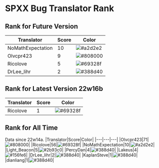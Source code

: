 # SPXX Bug Translator Rank
## Rank for Future Version
|Translator|Score|Color|
|---|---|---|
|NoMathExpectation|10|![#a2d2e2](https://via.placeholder.com/15/a2d2e2/000000?text=+)|
|Olvcpr423|9|![#808000](https://via.placeholder.com/15/808000/000000?text=+)|
|Ricolove|5|![#69328f](https://via.placeholder.com/15/69328f/000000?text=+)|
|DrLee_lihr|2|![#388d40](https://via.placeholder.com/15/388d40/000000?text=+)|
## Rank for Latest Version 22w16b
|Translator|Score|Color|
|---|---|---|
|Ricolove|1|![#69328f](https://via.placeholder.com/15/69328f/000000?text=+)|
## Rank for All Time
Data since 22w14a.
|Translator|Score|Color|
|---|---|---|
|Olvcpr423|71|![#808000](https://via.placeholder.com/15/808000/000000?text=+)|
|Ricolove|56|![#69328f](https://via.placeholder.com/15/69328f/000000?text=+)|
|NoMathExpectation|10|![#a2d2e2](https://via.placeholder.com/15/a2d2e2/000000?text=+)|
|Light_Beacon|5|![#2b93c0](https://via.placeholder.com/15/2b93c0/000000?text=+)|
|PercyDan|4|![#388d40](https://via.placeholder.com/15/388d40/000000?text=+)|
|Lakeus|4|![#156fe6](https://via.placeholder.com/15/156fe6/000000?text=+)|
|DrLee_lihr|2|![#388d40](https://via.placeholder.com/15/388d40/000000?text=+)|
|KaplanSteve|1|![#388d40](https://via.placeholder.com/15/388d40/000000?text=+)|
|dianliang|1|![#388d40](https://via.placeholder.com/15/388d40/000000?text=+)|